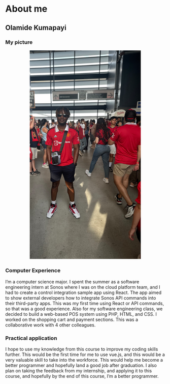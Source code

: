 # About me
## Olamide Kumapayi

### My picture
<p align="center">
  <img src="images/IMG_2382.jpg" width="350" title="my picture">
</p>

### Computer Experience
I’m a computer science major. I spent the summer as a software engineering intern at Sonos where I was on the cloud platform team, and  I had to create a control integration sample app using React. The app aimed to show external developers how to integrate Sonos API commands into their third-party apps. This was my first time using React or API commands, so that was a good experience. Also for my software engineering class, we decided to build a web-based POS system using PHP, HTML, and CSS. I worked on the shopping cart and payment sections. This was a collaborative work with 4 other colleagues.

### Practical application
I hope to use my knowledge from this course to improve my coding skills further. This would be the first time for me to use vue.js, and this would be a very valuable skill to take into the workforce. This would help me become a better programmer and hopefully land a good job after graduation. I also plan on taking the feedback from my internship, and applying it to this course, and hopefully by the end of this course, I’m a better programmer.
